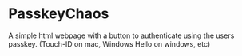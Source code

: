 # PasskeyChaos
A simple html webpage with a button to authenticate using the users passkey. (Touch-ID on mac, Windows Hello on windows, etc)
